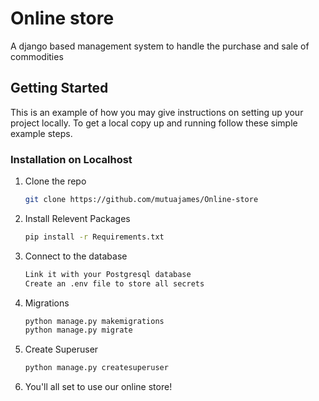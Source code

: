 # Online store
A django  based management system to handle the purchase and sale of commodities 

<!-- GETTING STARTED -->
## Getting Started

This is an example of how you may give instructions on setting up your project locally.
To get a local copy up and running follow these simple example steps.

### Installation on Localhost

1. Clone the repo
   ```sh
   git clone https://github.com/mutuajames/Online-store
   ```
2. Install Relevent Packages
   ```sh
   pip install -r Requirements.txt 
   ```
3. Connect to the database 
   ```sh
   Link it with your Postgresql database
   Create an .env file to store all secrets
   ```
4. Migrations 
   ```sh
   python manage.py makemigrations
   python manage.py migrate
   ```
5. Create Superuser
   ```sh
   python manage.py createsuperuser
   ```
6. You'll all set to use our online store!
